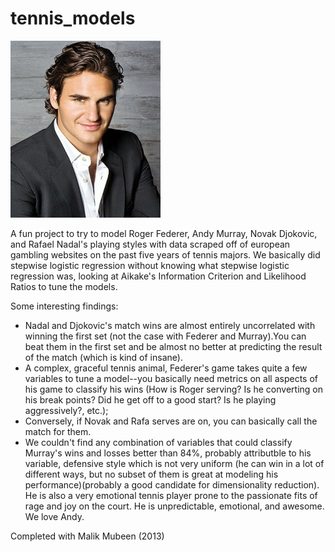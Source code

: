 tennis_models
=============

![roger](roger-federer-1-sized.jpg)


A fun project to try to model Roger Federer, Andy Murray, Novak Djokovic, and Rafael Nadal's playing styles with 
data scraped off of european gambling websites on the past five years of tennis majors. We basically did stepwise logistic
regression without knowing what stepwise logistic regression was, looking at Aikake's Information Criterion and Likelihood Ratios to tune the models.

Some interesting findings:
- Nadal and Djokovic's match wins are almost entirely uncorrelated with winning the first set (not the case with Federer and Murray).You can beat them in the first set and be almost no better at predicting the result of the match (which is kind of insane).
- A complex, graceful tennis animal, Federer's game takes quite a few variables to tune a model--you basically need metrics on all aspects of his game to classify his wins (How is Roger serving? Is he converting on his break points? Did he get off to a good start? Is he playing aggressively?, etc.);
- Conversely, if Novak and Rafa serves are on, you can basically call the match for them.
- We couldn't find any combination of variables that could  classify Murray's wins and losses better than 84%, probably attributble to his variable, defensive style which is not very uniform (he can win in a lot of different ways, but no subset of them is great at modeling his performance)(probably a good candidate for dimensionality reduction). He is also a very emotional tennis player prone to the passionate fits of rage and joy on the court. He is unpredictable, emotional, and awesome. We love Andy.


Completed with Malik Mubeen (2013)
